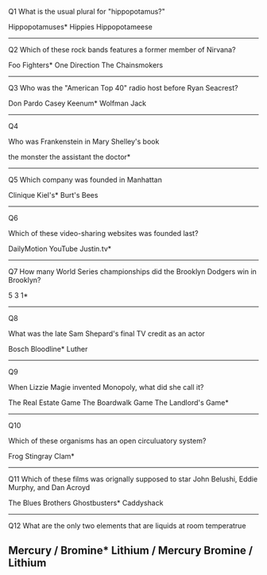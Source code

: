 
Q1
What is the usual plural for "hippopotamus?"

Hippopotamuses*
Hippies
Hippopotameese


----

Q2
Which of these rock bands features a former member of Nirvana?

Foo Fighters*
One Direction
The Chainsmokers

---
Q3
Who was the "American Top 40" radio host before Ryan Seacrest?

Don Pardo
Casey Keenum*
Wolfman Jack

---
Q4

Who was Frankenstein in Mary Shelley's book

the monster
the assistant
the doctor*

---
Q5
Which company was founded in Manhattan

Clinique
Kiel's*
Burt's Bees

---
Q6

Which of these video-sharing websites was founded last?

DailyMotion
YouTube
Justin.tv*

---
Q7
How many World Series championships did the Brooklyn Dodgers win in Brooklyn?

5
3
1*

---
Q8

What was the late Sam Shepard's final TV credit as an actor

Bosch
Bloodline*
Luther

---
Q9

When Lizzie Magie invented Monopoly, what did she call it?

The Real Estate Game
The Boardwalk Game
The Landlord's Game*

---
Q10

Which of these organisms has an open circuluatory system?

Frog 
Stingray
Clam*

---

Q11
Which of these films was orignally supposed to star John Belushi, Eddie Murphy, and Dan Acroyd

The Blues Brothers
Ghostbusters*
Caddyshack

---
Q12
What are the only two elements that are liquids at room temperatrue

Mercury / Bromine*
Lithium / Mercury
Bromine / Lithium
---